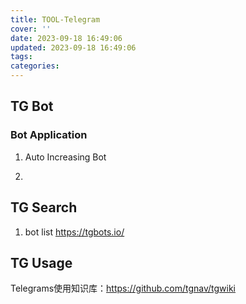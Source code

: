 ```yaml
---
title: TOOL-Telegram
cover: ''
date: 2023-09-18 16:49:06
updated: 2023-09-18 16:49:06
tags:
categories:
---
```



## TG Bot


### Bot Application

1. Auto Increasing Bot


2. 

## TG Search
1. bot list
https://tgbots.io/


## TG Usage

Telegrams使用知识库：https://github.com/tgnav/tgwiki